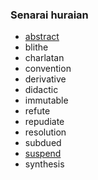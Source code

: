 ---
---

### Senarai huraian

* [abstract](kata/abstract.md)
* blithe
* charlatan
* convention
* derivative
* didactic
* immutable
* refute
* repudiate
* resolution
* subdued
* [suspend](kata/suspend.md)
* synthesis
